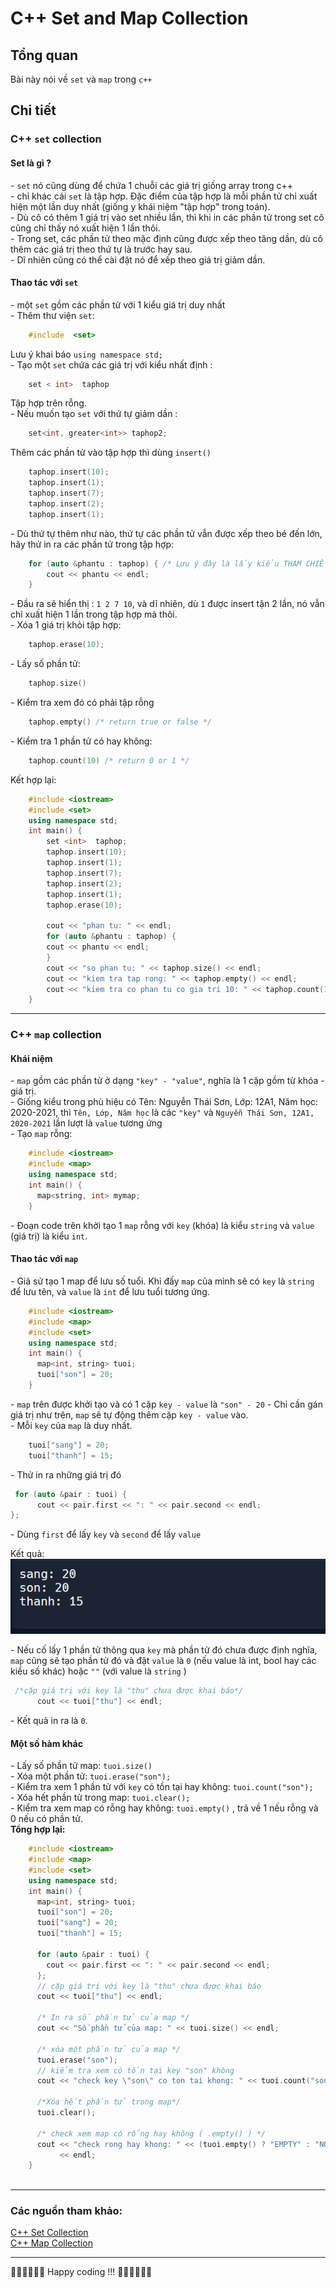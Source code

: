  

C++ Set and Map Collection
==========================

Tổng quan
---------

Bài này nói về `set` và `map` trong `c++`

Chi tiết
---------

### C++ `set` collection

#### Set là gì ?

\- `set` nó cũng dùng để chứa 1 chuỗi các giá trị giống array trong c++  
\- chỉ khác cái `set` là tập hợp. Đặc điểm của tập hợp là mỗi phần tử chỉ xuất hiện một lần duy nhất (giống y khái niệm "tập hợp" trong toán).  
\- Dù cô có thêm 1 giá trị vào set nhiều lần, thì khi in các phần tử trong set cô cũng chỉ thấy nó xuất hiện 1 lần thôi.  
\- Trong set, các phần tử theo mặc định cũng được xếp theo tăng dần, dù cô thêm các giá trị theo thứ tự là trước hay sau.  
\- Dĩ nhiên cũng có thể cài đặt nó để xếp theo giá trị giảm dần.

#### Thao tác với `set`

\- một `set` gồm các phần tử với 1 kiểu giá trị duy nhất  
\- Thêm thư viện `set`:
```cpp
    #include  <set>  
```
Lưu ý khai báo `using namespace std;`  
\- Tạo một `set` chứa các giá trị với kiểu nhất định :  
```cpp
    set < int>  taphop
```
Tập hợp trên rỗng.  
\- Nếu muốn tạo `set` với thứ tự giảm dần :

```cpp
    set<int, greater<int>> taphop2;
```
    

Thêm các phần tử vào tập hợp thì dùng `insert()`
```cpp
    taphop.insert(10); 
    taphop.insert(1);
    taphop.insert(7);
    taphop.insert(2);
    taphop.insert(1);
```
   

  
\- Dù thứ tự thêm như nào, thứ tự các phần tử vẫn được xếp theo bé đến lớn, hãy thử in ra các phần tử trong tập hợp:

```cpp
    for (auto &phantu : taphop) { /* Lưu ý đây là lấy kiểu THAM CHIẾU */ 
        cout << phantu << endl;
    } 
```
  
\- Đầu ra sẽ hiển thị : `1 2 7 10`, và dĩ nhiên, dù `1` được insert tận 2 lần, nó vẫn chỉ xuất hiện 1 lần trong tập hợp mà thôi.  
\- Xóa 1 giá trị khỏi tập hợp:
```cpp
    taphop.erase(10);
```
  
\- Lấy số phần tử:
```cpp
    taphop.size()
```
  
\- Kiểm tra xem đó có phải tập rỗng
```cpp
    taphop.empty() /* return true or false */
```
  
\- Kiểm tra 1 phần tử có hay không:
```cpp
    taphop.count(10) /* return 0 or 1 */
```
  
Kết hợp lại:
```cpp
    #include <iostream> 
    #include <set>
    using namespace std;
    int main() {
        set <int>  taphop;
        taphop.insert(10);
        taphop.insert(1);
        taphop.insert(7);
        taphop.insert(2);
        taphop.insert(1);
        taphop.erase(10);
                            
        cout << "phan tu: " << endl;
        for (auto &phantu : taphop) {
        cout << phantu << endl;
        }                
        cout << "so phan tu: " << taphop.size() << endl;                   
        cout << "kiem tra tap rong: " << taphop.empty() << endl;
        cout << "kiem tra co phan tu co gia tri 10: " << taphop.count(10);
    }
```                   

* * *

### C++ `map` collection

#### Khái niệm

\- `map` gồm các phần tử ở dạng `"key" - "value"`, nghĩa là 1 cặp gồm từ khóa - giá trị.  
\- Giống kiểu trong phù hiệu có Tên: Nguyễn Thái Sơn, Lớp: 12A1, Năm học: 2020-2021, thì `Tên, Lớp, Năm học` là các `"key"` và `Nguyễn Thái Sơn, 12A1, 2020-2021` lần lượt là `value` tương ứng  
\- Tạo `map` rỗng:
```cpp
    #include <iostream>
    #include <map>
    using namespace std;
    int main() { 
      map<string, int> mymap; 
    }
```
  
\- Đoạn code trên khởi tạo 1 `map` rỗng với `key` (khóa) là kiểu `string` và `value` (giá trị) là kiểu `int`.

#### Thao tác với `map`

\- Giả sử tạo 1 map để lưu số tuổi. Khi đấy `map` của mình sẽ có `key` là `string` để lưu tên, và `value` là `int` để lưu tuổi tương ứng.
```cpp
    #include <iostream>
    #include <map>
    #include <set>
    using namespace std;
    int main() {
      map<int, string> tuoi;
      tuoi["son"] = 20;
    }
```

\- `map` trên được khởi tạo và có 1 cặp `key - value` là `"son" - 20` - Chỉ cần gán giá trị như trên, `map` sẽ tự động thêm cặp `key - value` vào.  
\- Mỗi `key` của `map` là duy nhất.

```cpp
    tuoi["sang"] = 20;
    tuoi["thanh"] = 15;
```
    

\- Thử in ra những giá trị đó
```cpp
 for (auto &pair : tuoi) {
      cout << pair.first << ": " << pair.second << endl;
}; 
```
   

\- Dùng `first` để lấy `key` và `second` để lấy `value`  

Kết quả: ![console](map_1.png) 

\- Nếu cố lấy 1 phần tử thông qua `key` mà phần tử đó chưa được định nghĩa, `map` cũng sẽ tạo phần tử đó và đặt `value` là `0` (nếu value là int, bool hay các kiểu số khác) hoặc `""` (với value là `string` )
```cpp
 /*cặp giá trị với key là "thu" chưa được khai báo*/ 
      cout << tuoi["thu"] << endl;
```
   

\- Kết quả in ra là `0`.

#### Một số hàm khác

\- Lấy số phần tử map: `tuoi.size()`  
\- Xóa một phần tử: `tuoi.erase("son");`  
\- Kiểm tra xem 1 phần tử với `key` có tồn tại hay không: `tuoi.count("son");`  
\- Xóa hết phần tử trong map: `tuoi.clear();`  
\- Kiểm tra xem map có rỗng hay không: `tuoi.empty()` , trả về 1 nếu rỗng và 0 nếu có phần tử.  
**Tổng hợp lại:**
```cpp
    #include <iostream>
    #include <map>
    #include <set>
    using namespace std;
    int main() {
      map<int, string> tuoi;
      tuoi["son"] = 20;
      tuoi["sang"] = 20;
      tuoi["thanh"] = 15;
                  
      for (auto &pair : tuoi) {
        cout << pair.first << ": " << pair.second << endl;
      };
      // cặp giá trị với key là "thu" chưa được khai báo
      cout << tuoi["thu"] << endl;
                  
      /* In ra số phần tử của map */
      cout << "Số phần tử của map: " << tuoi.size() << endl;
                  
      /* xóa một phần tử của map */
      tuoi.erase("son");
      // kiểm tra xem có tồn tại key "son" không
      cout << "check key \"son\" co ton tai khong: " << tuoi.count("son") << endl;
                  
      /*Xóa hết phần tử trong map*/
      tuoi.clear();
                  
      /* check xem map có rỗng hay không ( .empty() ) */
      cout << "check rong hay khong: " << (tuoi.empty() ? "EMPTY" : "NOT EMPTY")
           << endl;
    }
    
```
* * *

### Các nguồn tham khảo:

[C++ Set Collection](https://www.geeksforgeeks.org/set-in-cpp-stl/)  
[C++ Map Collection](https://www.geeksforgeeks.org/map-associative-containers-the-c-standard-template-library-stl/)

* * *

🧑‍💻🧑‍💻🧑‍💻 Happy coding !!! 🧑‍💻🧑‍💻🧑‍💻
